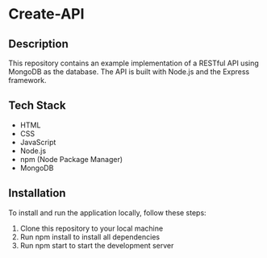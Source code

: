 # Create-API

## Description
This repository contains an example implementation of a RESTful API using MongoDB as the database. The API is built with Node.js and the Express framework.

## Tech Stack
- HTML
- CSS
- JavaScript
- Node.js
- npm (Node Package Manager)
- MongoDB

## Installation
To install and run the application locally, follow these steps:

1. Clone this repository to your local machine
2. Run npm install to install all dependencies
3. Run npm start to start the development server
